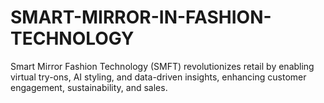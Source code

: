 # SMART-MIRROR-IN-FASHION-TECHNOLOGY
Smart Mirror Fashion Technology (SMFT) revolutionizes retail by enabling virtual try-ons, AI styling, and data-driven insights, enhancing customer engagement, sustainability, and sales.
